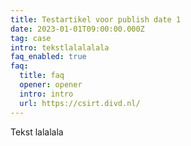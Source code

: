 ```yaml
---
title: Testartikel voor publish date 1
date: 2023-01-01T09:00:00.000Z
tag: case
intro: tekstlalalalala
faq_enabled: true
faq:
  title: faq
  opener: opener
  intro: intro
  url: https://csirt.divd.nl/
---
```

Tekst lalalala
